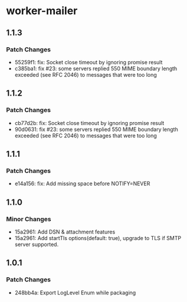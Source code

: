 # worker-mailer

## 1.1.3

### Patch Changes

- 55259f1: fix: Socket close timeout by ignoring promise result
- c385ba1: fix #23: some servers replied 550 MIME boundary length exceeded (see RFC 2046) to messages that were too long

## 1.1.2

### Patch Changes

- cb77d2b: fix: Socket close timeout by ignoring promise result
- 90d0631: fix #23: some servers replied 550 MIME boundary length exceeded (see RFC 2046) to messages that were too long

## 1.1.1

### Patch Changes

- e14a156: fix: Add missing space before NOTIFY=NEVER

## 1.1.0

### Minor Changes

- 15a2961: Add DSN & attachment features
- 15a2961: Add startTls options(default: true), upgrade to TLS if SMTP server supported.

## 1.0.1

### Patch Changes

- 248bb4a: Export LogLevel Enum while packaging
